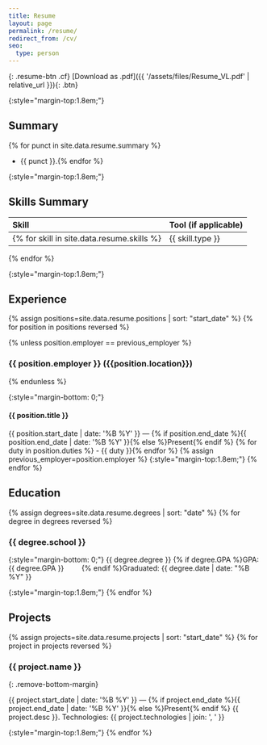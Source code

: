 ```yaml
---
title: Resume
layout: page
permalink: /resume/
redirect_from: /cv/
seo:
  type: person
---
```


{: .resume-btn .cf}
[Download as .pdf]({{ '/assets/files/Resume_VL.pdf' | relative_url }}){: .btn}

{:style="margin-top:1.8em;"}
## Summary

{% for punct in site.data.resume.summary %}
- {{ punct }}.{% endfor %}

{:style="margin-top:1.8em;"}
## Skills Summary

| Skill        | Tool (if applicable) |
|:-------------|:---------------------|
{% for skill in site.data.resume.skills %}| {{ skill.type }} | {% for tool in skill.tools %}{{ tool }}{% unless forloop.last %}, {% endunless %}{% endfor %} |  
{% endfor %}

{:style="margin-top:1.8em;"}
## Experience

{% assign positions=site.data.resume.positions | sort: "start_date" %}
{% for position in positions reversed %}

{% unless position.employer == previous_employer %}

### {{ position.employer }} ({{position.location}})

{% endunless %}

{:style="margin-bottom: 0;"}
#### {{ position.title }}

<time datetime="{{ position.start_date | date_to_xmlschema }}" style="font-size:14px;">
  {{ position.start_date | date: '%B %Y' }} &mdash; {% if position.end_date %}{{ position.end_date | date: '%B %Y' }}{% else %}Present{% endif %}
</time>
{% for duty in position.duties %}
- {{ duty }}{% endfor %}
{% assign previous_employer=position.employer %}
{:style="margin-top:1.8em;"}
{% endfor %}

## Education

{% assign degrees=site.data.resume.degrees | sort: "date" %}
{% for degree in degrees reversed %}

### {{ degree.school }}

{:style="margin-bottom: 0;"}
{{ degree.degree }}
<time datetime="{{ degree.date | date_to_xmlschema }}">{% if degree.GPA %}GPA: {{ degree.GPA }}<span style="display: inline-block; width: 2.5em;"></span>{% endif %}Graduated: {{ degree.date | date: "%B %Y" }}</time>

{:style="margin-top:1.8em;"}
{% endfor %}

## Projects

{% assign projects=site.data.resume.projects | sort: "start_date" %}
{% for project in projects reversed %}

### {{ project.name }}
{: .remove-bottom-margin}

<time datetime="{{ project.start_date | date_to_xmlschema }}">
  {{ project.start_date | date: '%B %Y' }} &mdash; {% if project.end_date %}{{ project.end_date | date: '%B %Y' }}{% else %}Present{% endif %}
</time>
{{ project.desc }}.  
Technologies: {{ project.technologies | join: ', ' }}

{:style="margin-top:1.8em;"}
{% endfor %}
